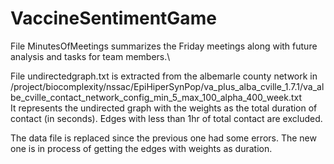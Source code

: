 # VaccineSentimentGame
File MinutesOfMeetings summarizes the Friday meetings along with future analysis and tasks for team members.\

File undirectedgraph.txt is extracted from the albemarle county network in /project/biocomplexity/nssac/EpiHiperSynPop/va_plus_alba_cville_1.7.1/va_albe_cville_contact_network_config_min_5_max_100_alpha_400_week.txt\
It represents the undirected graph with the weights as the total duration of contact (in seconds). Edges with less than 1hr of total contact are excluded.

The data file is replaced since the previous one had some errors. The new one is in process of getting the edges with weights as duration.
